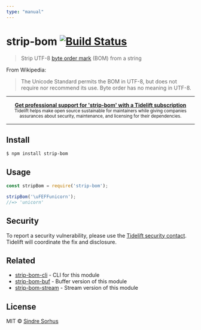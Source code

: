 ```yaml
---
type: "manual"
---
```


# strip-bom [![Build Status](https://travis-ci.org/sindresorhus/strip-bom.svg?branch=master)](https://travis-ci.org/sindresorhus/strip-bom)

> Strip UTF-8 [byte order mark](https://en.wikipedia.org/wiki/Byte_order_mark#UTF-8) (BOM) from a string

From Wikipedia:

> The Unicode Standard permits the BOM in UTF-8, but does not require nor recommend its use. Byte order has no meaning in UTF-8.

---

<div align="center">
	<b>
		<a href="https://tidelift.com/subscription/pkg/npm-strip-bom?utm_source=npm-strip-bom&utm_medium=referral&utm_campaign=readme">Get professional support for 'strip-bom' with a Tidelift subscription</a>
	</b>
	<br>
	<sub>
		Tidelift helps make open source sustainable for maintainers while giving companies<br>assurances about security, maintenance, and licensing for their dependencies.
	</sub>
</div>

---

## Install

```
$ npm install strip-bom
```


## Usage

```js
const stripBom = require('strip-bom');

stripBom('\uFEFFunicorn');
//=> 'unicorn'
```


## Security

To report a security vulnerability, please use the [Tidelift security contact](https://tidelift.com/security). Tidelift will coordinate the fix and disclosure.


## Related

- [strip-bom-cli](https://github.com/sindresorhus/strip-bom-cli) - CLI for this module
- [strip-bom-buf](https://github.com/sindresorhus/strip-bom-buf) - Buffer version of this module
- [strip-bom-stream](https://github.com/sindresorhus/strip-bom-stream) - Stream version of this module


## License

MIT © [Sindre Sorhus](https://sindresorhus.com)
